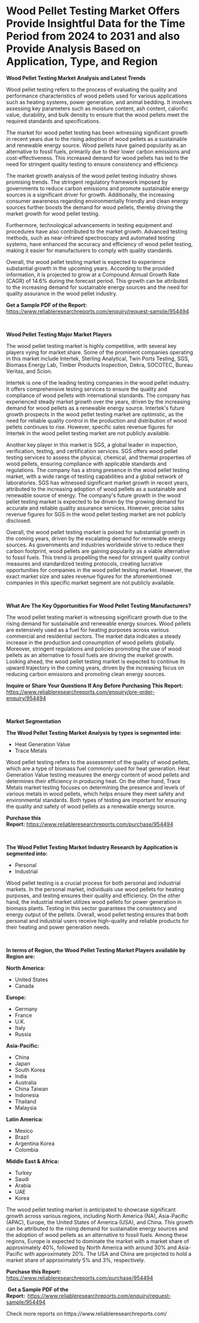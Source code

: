 <p><h1>Wood Pellet Testing Market Offers Provide Insightful Data for the Time Period from 2024 to 2031 and also Provide Analysis Based on Application, Type, and Region</h1></p><p><strong>Wood Pellet Testing Market Analysis and Latest Trends</strong></p>
<p><p>Wood pellet testing refers to the process of evaluating the quality and performance characteristics of wood pellets used for various applications such as heating systems, power generation, and animal bedding. It involves assessing key parameters such as moisture content, ash content, calorific value, durability, and bulk density to ensure that the wood pellets meet the required standards and specifications.</p><p>The market for wood pellet testing has been witnessing significant growth in recent years due to the rising adoption of wood pellets as a sustainable and renewable energy source. Wood pellets have gained popularity as an alternative to fossil fuels, primarily due to their lower carbon emissions and cost-effectiveness. This increased demand for wood pellets has led to the need for stringent quality testing to ensure consistency and efficiency.</p><p>The market growth analysis of the wood pellet testing industry shows promising trends. The stringent regulatory framework imposed by governments to reduce carbon emissions and promote sustainable energy sources is a significant driver for growth. Additionally, the increasing consumer awareness regarding environmentally friendly and clean energy sources further boosts the demand for wood pellets, thereby driving the market growth for wood pellet testing.</p><p>Furthermore, technological advancements in testing equipment and procedures have also contributed to the market growth. Advanced testing methods, such as near-infrared spectroscopy and automated testing systems, have enhanced the accuracy and efficiency of wood pellet testing, making it easier for manufacturers to comply with quality standards.</p><p>Overall, the wood pellet testing market is expected to experience substantial growth in the upcoming years. According to the provided information, it is projected to grow at a Compound Annual Growth Rate (CAGR) of 14.6% during the forecast period. This growth can be attributed to the increasing demand for sustainable energy sources and the need for quality assurance in the wood pellet industry.</p></p>
<p><strong>Get a Sample PDF of the Report:&nbsp;</strong> <a href="https://www.reliableresearchreports.com/enquiry/request-sample/954494">https://www.reliableresearchreports.com/enquiry/request-sample/954494</a></p>
<p>&nbsp;</p>
<p><strong>Wood Pellet Testing Major Market Players</strong></p>
<p><p>The wood pellet testing market is highly competitive, with several key players vying for market share. Some of the prominent companies operating in this market include Intertek, Sterling Analytical, Twin Ports Testing, SGS, Biomass Energy Lab, Timber Products Inspection, Dekra, SOCOTEC, Bureau Veritas, and Scion.</p><p>Intertek is one of the leading testing companies in the wood pellet industry. It offers comprehensive testing services to ensure the quality and compliance of wood pellets with international standards. The company has experienced steady market growth over the years, driven by the increasing demand for wood pellets as a renewable energy source. Intertek's future growth prospects in the wood pellet testing market are optimistic, as the need for reliable quality control in the production and distribution of wood pellets continues to rise. However, specific sales revenue figures for Intertek in the wood pellet testing market are not publicly available.</p><p>Another key player in this market is SGS, a global leader in inspection, verification, testing, and certification services. SGS offers wood pellet testing services to assess the physical, chemical, and thermal properties of wood pellets, ensuring compliance with applicable standards and regulations. The company has a strong presence in the wood pellet testing market, with a wide range of testing capabilities and a global network of laboratories. SGS has witnessed significant market growth in recent years, attributed to the increasing adoption of wood pellets as a sustainable and renewable source of energy. The company's future growth in the wood pellet testing market is expected to be driven by the growing demand for accurate and reliable quality assurance services. However, precise sales revenue figures for SGS in the wood pellet testing market are not publicly disclosed.</p><p>Overall, the wood pellet testing market is poised for substantial growth in the coming years, driven by the escalating demand for renewable energy sources. As governments and industries worldwide strive to reduce their carbon footprint, wood pellets are gaining popularity as a viable alternative to fossil fuels. This trend is propelling the need for stringent quality control measures and standardized testing protocols, creating lucrative opportunities for companies in the wood pellet testing market. However, the exact market size and sales revenue figures for the aforementioned companies in this specific market segment are not publicly available.</p></p>
<p>&nbsp;</p>
<p><strong>What Are The Key Opportunities For Wood Pellet Testing Manufacturers?</strong></p>
<p><p>The wood pellet testing market is witnessing significant growth due to the rising demand for sustainable and renewable energy sources. Wood pellets are extensively used as a fuel for heating purposes across various commercial and residential sectors. The market data indicates a steady increase in the production and consumption of wood pellets globally. Moreover, stringent regulations and policies promoting the use of wood pellets as an alternative to fossil fuels are driving the market growth. Looking ahead, the wood pellet testing market is expected to continue its upward trajectory in the coming years, driven by the increasing focus on reducing carbon emissions and promoting clean energy sources.</p></p>
<p><strong>Inquire or Share Your Questions If Any Before Purchasing This Report:</strong> <a href="https://www.reliableresearchreports.com/enquiry/pre-order-enquiry/954494">https://www.reliableresearchreports.com/enquiry/pre-order-enquiry/954494</a></p>
<p>&nbsp;</p>
<p><strong>Market Segmentation</strong></p>
<p><strong>The Wood Pellet Testing Market Analysis by types is segmented into:</strong></p>
<p><ul><li>Heat Generation Value</li><li>Trace Metals</li></ul></p>
<p><p>Wood pellet testing refers to the assessment of the quality of wood pellets, which are a type of biomass fuel commonly used for heat generation. Heat Generation Value testing measures the energy content of wood pellets and determines their efficiency in producing heat. On the other hand, Trace Metals market testing focuses on determining the presence and levels of various metals in wood pellets, which helps ensure they meet safety and environmental standards. Both types of testing are important for ensuring the quality and safety of wood pellets as a renewable energy source.</p></p>
<p><strong>Purchase this Report:&nbsp;</strong><a href="https://www.reliableresearchreports.com/purchase/954494">https://www.reliableresearchreports.com/purchase/954494</a></p>
<p>&nbsp;</p>
<p><strong>The Wood Pellet Testing Market Industry Research by Application is segmented into:</strong></p>
<p><ul><li>Personal</li><li>Industrial</li></ul></p>
<p><p>Wood pellet testing is a crucial process for both personal and industrial markets. In the personal market, individuals use wood pellets for heating purposes, and testing ensures their quality and efficiency. On the other hand, the industrial market utilizes wood pellets for power generation in biomass plants. Testing in this sector guarantees the consistency and energy output of the pellets. Overall, wood pellet testing ensures that both personal and industrial users receive high-quality and reliable products for their heating and power generation needs.</p></p>
<p>&nbsp;</p>
<p><strong>In terms of Region, the Wood Pellet Testing Market Players available by Region are:</strong></p>
<p>
    <p> <strong> North America: </strong>
        <ul>
            <li>United States</li>
            <li>Canada</li>
        </ul>
        </p> 
    <p> <strong> Europe: </strong>
        <ul>
            <li>Germany</li>
            <li>France</li>
            <li>U.K.</li>
            <li>Italy</li>
            <li>Russia</li>
        </ul>
        </p> 
    <p> <strong> Asia-Pacific: </strong>
        <ul>
            <li>China</li>
            <li>Japan</li>
            <li>South Korea</li>
            <li>India</li>
            <li>Australia</li>
            <li>China Taiwan</li>
            <li>Indonesia</li>
            <li>Thailand</li>
            <li>Malaysia</li>
        </ul>
        </p> 
    <p> <strong> Latin America: </strong>
        <ul>
            <li>Mexico</li>
            <li>Brazil</li>
            <li>Argentina Korea</li>
            <li>Colombia</li>
        </ul>
        </p> 
    <p> <strong> Middle East & Africa: </strong>
        <ul>
            <li>Turkey</li>
            <li>Saudi</li>
            <li>Arabia</li>
            <li>UAE</li>
            <li>Korea</li>
        </ul>
    </p>
    </p>
<p><p>The wood pellet testing market is anticipated to showcase significant growth across various regions, including North America (NA), Asia-Pacific (APAC), Europe, the United States of America (USA), and China. This growth can be attributed to the rising demand for sustainable energy sources and the adoption of wood pellets as an alternative to fossil fuels. Among these regions, Europe is expected to dominate the market with a market share of approximately 40%, followed by North America with around 30% and Asia-Pacific with approximately 20%. The USA and China are projected to hold a market share of approximately 5% and 3%, respectively.</p></p>
<p><strong>Purchase this Report: </strong><a href="https://www.reliableresearchreports.com/purchase/954494">https://www.reliableresearchreports.com/purchase/954494</a></p>
<p>&nbsp;<strong>Get a Sample PDF of the Report:&nbsp;&nbsp;</strong><a href="https://www.reliableresearchreports.com/enquiry/request-sample/954494">https://www.reliableresearchreports.com/enquiry/request-sample/954494</a></p>
<p><strong></strong></p>
<p>Check more reports on https://www.reliableresearchreports.com/</p>